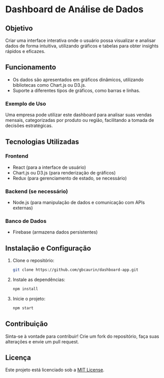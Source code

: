 # Dashboard de Análise de Dados

## Objetivo
Criar uma interface interativa onde o usuário possa visualizar e analisar dados de forma intuitiva, utilizando gráficos e tabelas para obter insights rápidos e eficazes.

## Funcionamento

- Os dados são apresentados em gráficos dinâmicos, utilizando bibliotecas como Chart.js ou D3.js.
- Suporte a diferentes tipos de gráficos, como barras e linhas.

### Exemplo de Uso
Uma empresa pode utilizar este dashboard para analisar suas vendas mensais, categorizadas por produto ou região, facilitando a tomada de decisões estratégicas.

## Tecnologias Utilizadas

### Frontend
- React (para a interface de usuário)
- Chart.js ou D3.js (para renderização de gráficos)
- Redux (para gerenciamento de estado, se necessário)

### Backend (se necessário)
- Node.js (para manipulação de dados e comunicação com APIs externas)

### Banco de Dados
- Firebase (armazena dados persistentes)

## Instalação e Configuração
1. Clone o repositório:
   ```bash
   git clone https://github.com/gbcaurin/dashboard-app.git
   ```
2. Instale as dependências:
   ```bash
   npm install
   ```
3. Inicie o projeto:
   ```bash
   npm start
   ```

## Contribuição
Sinta-se à vontade para contribuir! Crie um fork do repositório, faça suas alterações e envie um pull request.

## Licença
Este projeto está licenciado sob a [MIT License](LICENSE).


